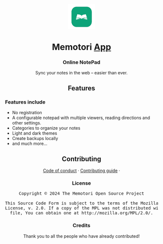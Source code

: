 <p align="center">
    <br>
    <a href="https://mihon.app">
        <img src="./logo.png" width="90"/>
    </a>
</p>

<h1 align="center">Memotori <a href="#">App</a></h1>
<h3 align="center">Online NotePad</h3>
<p align="center">Sync your notes in the web – easier than ever.</p>

<h2 align="center">Features</h2>

<h3>Features include</h3>
<ul>
    <li>No registration</li>
    <li>A configurable notepad with multiple viewers, reading directions and other settings.</li>
    <li>Categories to organize your notes</li>
    <li>Light and dark themes</li>
    <li>Create backups locally</li>
    <li>and much more...</li>
</ul>

<h2 align="center">Contributing</h2>

<p align="center">
    <a href="./CODE_OF_CONDUCT.md">Code of conduct</a>
    ·
    <a href="./CONTRIBUTING.md">Contributing guide</a>
    ·
</p>


<h3 align="center">License</h3>

<pre align="center">Copyright © 2024 The Memotori Open Source Project<br><br>This Source Code Form is subject to the terms of the Mozilla Public<br>License, v. 2.0. If a copy of the MPL was not distributed with this<br>file, You can obtain one at http://mozilla.org/MPL/2.0/.</pre>

<h3 align="center">Credits</h3>

<p align="center">Thank you to all the people who have already contributed!</p>

